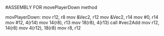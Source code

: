 #ASSEMBLY FOR movePlayerDown method

movPlayerDown: mov r12, r8
	       mov &Vec2, r12
	       mov &Vec2, r14
	       mov #0, r14
	       mov #12, 4(r14)
	       mov 14(r8), r13
	       mov 18(r8), 4(r13)
	       call #vec2Add
	       mov r12, 14(r8)
	       mov 4(r12), 18(r8)
	       mov r8, r12